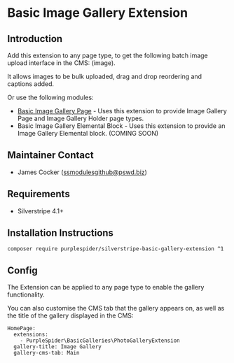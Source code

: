 # Basic Image Gallery Extension

## Introduction

Add this extension to any page type, to get the following batch image upload interface in the CMS:
(image).

It allows images to be bulk uploaded, drag and drop reordering and captions added.

Or use the following modules:
* [Basic Image Gallery Page](https://github.com/purplespider/silverstripe-basic-galleries) - Uses this extension to provide Image Gallery Page and Image Gallery Holder page types.
* Basic Image Gallery Elemental Block - Uses this extension to provide an Image Gallery Elemental block. (COMING SOON)

## Maintainer Contact ##
 * James Cocker (ssmodulesgithub@pswd.biz)
 
## Requirements
 * Silverstripe 4.1+
 
## Installation Instructions

````
composer require purplespider/silverstripe-basic-gallery-extension ^1
````

## Config

The Extension can be applied to any page type to enable the gallery functionality.

You can also customise the CMS tab that the gallery appears on, as well as the title of the gallery displayed in the CMS:

````
HomePage:
  extensions:
    - PurpleSpider\BasicGalleries\PhotoGalleryExtension
  gallery-title: Image Gallery
  gallery-cms-tab: Main
````